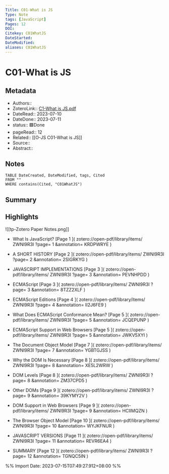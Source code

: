 ```yaml
---
Title: C01-What is JS
Type: Note
tags: [JavaScript] 
Pages: 12
DOI: 
Citekey: C01WhatJS
DateStarted: 
DateModified: 
aliases: C01WhatJS
---
```

# C01-What is JS
## Metadata
- Authors::  
- ZoteroLink:: [C1-What is JS.pdf](zotero://select/library/items/ZWNI9R3I)
- DateRead:: 2023-07-10
- DateDone:: 2023-07-11
- status:: 🟩Done
- pageRead:: 12
- Related:: [[O-JS C01-What is JS]]
- Source:: 
- Abstract:: 

## Notes
```dataview
TABLE DateCreated, DateModified, tags, Cited
FROM ""
WHERE contains(Cited, "C01WhatJS")
```
## Summary

## Highlights
![[tp-Zotero Paper Notes.png]]
- <mark class="hltr-gray ">  </mark> What Is JavaScript? [Page 1 ]( zotero://open-pdf/library/items/ ZWNI9R3I ?page= 1 &annotation= KRDPWRYE )

- <mark class="hltr-gray ">  </mark> A SHORT HISTORY [Page 2 ]( zotero://open-pdf/library/items/ ZWNI9R3I ?page= 2 &annotation= 2SIGRKYG )

- <mark class="hltr-gray ">  </mark> JAVASCRIPT IMPLEMENTATIONS [Page 3 ]( zotero://open-pdf/library/items/ ZWNI9R3I ?page= 3 &annotation= PEVNHPDD )

- <mark class="hltr-gray ">  </mark> ECMAScript [Page 3 ]( zotero://open-pdf/library/items/ ZWNI9R3I ?page= 3 &annotation= 8TZZ2XLF )

- <mark class="hltr-gray ">  </mark> ECMAScript Editions [Page 4 ]( zotero://open-pdf/library/items/ ZWNI9R3I ?page= 4 &annotation= II2J6FE9 )

- <mark class="hltr-gray ">  </mark> What Does ECMAScript Conformance Mean? [Page 5 ]( zotero://open-pdf/library/items/ ZWNI9R3I ?page= 5 &annotation= JCQEPUNP )

- <mark class="hltr-gray ">  </mark> ECMAScript Support in Web Browsers [Page 5 ]( zotero://open-pdf/library/items/ ZWNI9R3I ?page= 5 &annotation= JWKV5XYI )

- <mark class="hltr-gray ">  </mark> The Document Object Model [Page 7 ]( zotero://open-pdf/library/items/ ZWNI9R3I ?page= 7 &annotation= YGBTGJSS )

- <mark class="hltr-gray ">  </mark> Why the DOM Is Necessary [Page 8 ]( zotero://open-pdf/library/items/ ZWNI9R3I ?page= 8 &annotation= XE5L2WRW )

- <mark class="hltr-gray ">  </mark> DOM Levels [Page 8 ]( zotero://open-pdf/library/items/ ZWNI9R3I ?page= 8 &annotation= ZM37CPD5 )

- <mark class="hltr-gray ">  </mark> Other DOMs [Page 9 ]( zotero://open-pdf/library/items/ ZWNI9R3I ?page= 9 &annotation= 39KYMY2V )

- <mark class="hltr-gray ">  </mark> DOM Support in Web Browsers [Page 9 ]( zotero://open-pdf/library/items/ ZWNI9R3I ?page= 9 &annotation= HCIIMQZN )

- <mark class="hltr-gray ">  </mark> The Browser Object Model [Page 10 ]( zotero://open-pdf/library/items/ ZWNI9R3I ?page= 10 &annotation= WYJKFNUR )

- <mark class="hltr-gray ">  </mark> JAVASCRIPT VERSIONS [Page 11 ]( zotero://open-pdf/library/items/ ZWNI9R3I ?page= 11 &annotation= REVR6EA4 )

- <mark class="hltr-gray ">  </mark> SUMMARY [Page 12 ]( zotero://open-pdf/library/items/ ZWNI9R3I ?page= 12 &annotation= TGNQC5IN )



%% Import Date: 2023-07-15T07:49:27.912+08:00 %%
